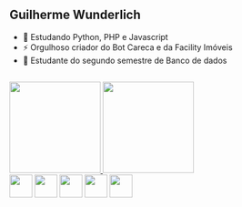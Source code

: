 ## Guilherme Wunderlich 
- 🌱 Estudando Python, PHP e Javascript
- ⚡ Orgulhoso criador do Bot Careca e da Facility Imóveis
- 💼 Estudante do segundo semestre de Banco de dados
##

<div>
  <a href="https://github.com/wunderlich-15">
  <img height="160em" src="https://github-readme-stats.vercel.app/api?username=wunderlich-15&count_private=true&theme=tokyonight"/>
  <img height="160em" src="https://github-readme-stats.vercel.app/api/top-langs/?username=wunderlich-15&layout=compact&theme=tokyonight"/>
  </a>
</div>

<div>
  <img align="center" height="40" width="40" src="https://cdn.jsdelivr.net/gh/devicons/devicon/icons/php/php-original.svg" />
  <img align="center" height="40" width="40" src="https://cdn.jsdelivr.net/gh/devicons/devicon/icons/python/python-original.svg" />
  <img align="center" height="40" width="40" src="https://cdn.jsdelivr.net/gh/devicons/devicon/icons/html5/html5-original.svg" />
  <img align="center" height="40" width="40" src="https://cdn.jsdelivr.net/gh/devicons/devicon/icons/css3/css3-original.svg" />
  <img align="center" height="40" width="40" src="https://cdn.jsdelivr.net/gh/devicons/devicon/icons/javascript/javascript-original.svg" />
</div>
